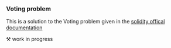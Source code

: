 ### Voting problem

This is a solution to the Voting problem given in the [solidity offical documentation](https://docs.soliditylang.org/en/v0.8.7/solidity-by-example.html)

⚒ work in progress
